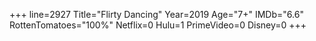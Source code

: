 +++
line=2927
Title="Flirty Dancing"
Year=2019
Age="7+"
IMDb="6.6"
RottenTomatoes="100%"
Netflix=0
Hulu=1
PrimeVideo=0
Disney=0
+++

